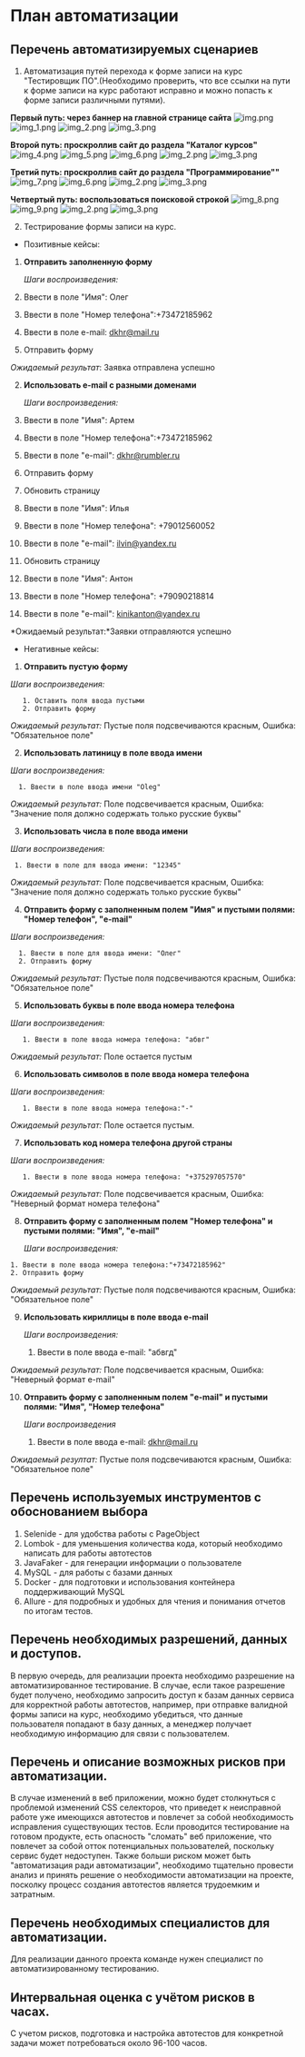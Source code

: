 # **План автоматизации**

## Перечень автоматизируемых сценариев
1. Автоматизация путей перехода к форме записи на курс "Тестировщик ПО".(Необходимо проверить, что все ссылки на пути к форме записи на курс работают исправно и можно попасть к форме записи различными путями).

**Первый путь: через баннер на главной странице сайта**
![img.png](img.png)
![img_1.png](img_1.png)
![img_2.png](img_2.png)
![img_3.png](img_3.png)

**Второй путь: проскроллив сайт до раздела "Каталог курсов"**
![img_4.png](img_4.png)
![img_5.png](img_5.png)
![img_6.png](img_6.png)
![img_2.png](img_2.png)
![img_3.png](img_3.png)

**Третий путь: проскроллив сайт до раздела "Программирование""**
![img_7.png](img_7.png)
![img_6.png](img_6.png)
![img_2.png](img_2.png)
![img_3.png](img_3.png)

**Четвертый путь: воспользоваться поисковой строкой**
![img_8.png](img_8.png)
![img_9.png](img_9.png)
![img_2.png](img_2.png)
![img_3.png](img_3.png)

2. Тестрирование формы записи на курс.

- Позитивные кейсы:
1. **Отправить заполненную форму**

   *Шаги воспроизведения:*
  
  1. Ввести в поле "Имя": Олег
  2. Ввести в поле "Номер телефона":+73472185962
  3. Ввести в поле e-mail: dkhr@mail.ru
  4. Отправить форму

*Ожидаемый результат*: Заявка отправлена успешно

2. **Использовать e-mail с разными доменами**

   *Шаги воспроизведения:*

  1. Ввести в поле "Имя": Артем
  2. Ввести в поле "Номер телефона":+73472185962
  3. Ввести в поле "e-mail": dkhr@rumbler.ru
  4. Отправить форму
  5. Обновить страницу
  6. Ввести в поле "Имя": Илья
  7. Ввести в поле "Номер телефона": +79012560052
  8. Ввести в поле "e-mail": ilvin@yandex.ru
  9. Обновить страницу
  10. Ввести в поле "Имя": Антон
  11. Ввести в поле "Номер телефона": +79090218814
  12. Ввести в поле "e-mail": kinikanton@yandex.ru

*Ожидаемый результат:*Заявки отправляются успешно

     
- Негативные кейсы:
1. **Отправить пустую форму**

 *Шаги воспроизведения:* 
 
       1. Оставить поля ввода пустыми   
       2. Отправить форму
          
  *Ожидаемый результат:* Пустые поля подсвечиваются красным, Ошибка: "Обязательное поле"
   
  2. **Использовать латиницу в поле ввода имени**

   *Шаги воспроизведения:*
   
      1. Ввести в поле ввода имени "Oleg"

      
  *Ожидаемый результат:* Поле подсвечивается красным, Ошибка: "Значение поля должно содержать только русские буквы"
  
  3. **Использовать числа в поле ввода имени**

  *Шаги воспроизведения:* 
  
     1. Ввести в поле для ввода имени: "12345" 

     
  *Ожидаемый результат:* Поле подсвечивается красным, Ошибка: "Значение поля должно содержать только русские буквы"

  4. **Отправить форму с заполненным полем "Имя" и пустыми полями: "Номер телефон", "e-mail"**

   *Шаги воспроизведения:*

   
      1. Ввести в поле для ввода имени: "Олег"
      2. Отправить форму
   
   
   *Ожидаемый результат:* Пустые поля подсвечиваются красным, Ошибка: "Обязательное поле"
  
  5. **Использовать буквы в поле ввода номера телефона**

   *Шаги воспроизведения:*
   
       1. Ввести в поле ввода номера телефона: "абвг"

       
  *Ожидаемый результат:* Поле остается пустым
    
  6. **Использовать символов в поле ввода номера телефона**

   *Шаги воспроизведения:*
   
       1. Ввести в поле ввода номера телефона:"-"
       
  
  *Ожидаемый результат:* Поле остается пустым.
    
  7. **Использовать код номера телефона другой страны**

   *Шаги воспроизведения:*
   
       1. Ввести в поле ввода номера телефона: "+375297057570"

       
  *Ожидаемый результат:* Поле подсвечивается красным, Ошибка: "Неверный формат номера телефона"
 
  8. **Отправить форму с заполненным полем "Номер телефона" и пустыми полями: "Имя", "e-mail"**

     *Шаги воспроизведения:*

    1. Ввести в поле ввода номера телефона:"+73472185962"
    2. Отправить форму


*Ожидаемый результат:* Пустые поля подсвечиваются красным, Ошибка: "Обязательное поле"


  9. **Использовать кириллицы в поле ввода e-mail**

     *Шаги воспроизведения:*

     1. Ввести в поле ввода e-mail: "абвгд"


*Ожидаемый результат:* Поле подсвечивается красным, Ошибка: "Неверный формат e-mail"
  
  
  10. **Отправить форму с заполненным полем "e-mail" и пустыми полями: "Имя", "Номер телефона"**

      *Шаги воспроизведения*

      1. Ввести в поле ввода e-mail: dkhr@mail.ru
     
*Ожидаемый резултат:* Пустые поля подсвечиваются красным, Ошибка: "Обязательное поле"

## Перечень используемых инструментов с обоснованием выбора

1. Selenide - для удобства работы с PageObject
2. Lombok - для уменьшения количества кода, который необходимо написать для работы автотестов
3. JavaFaker - для генерации информации о пользователе
4. MySQL - для работы с базами данных
5. Docker - для подготовки и использования контейнера поддерживающий MySQL
6. Allure - для подробных и удобных для чтения и понимания отчетов по итогам тестов.

## Перечень необходимых разрешений, данных и доступов.

В первую очередь, для реализации проекта необходимо разрешение на автоматизированное тестирование. В случае, если такое разрешение будет получено, необходимо запросить доступ к базам данных сервиса для корректной работы автотестов, например, при отправке валидной формы записи на курс, необходимо убедиться, что данные пользователя попадают в базу данных, а менеджер получает необходимую информацию для связи с пользователем.

## Перечень и описание возможных рисков при автоматизации.

В случае изменений в веб приложении, можно будет столкнуться с проблемой изменений CSS селекторов, что приведет к неисправной работе уже имеющихся автотестов и повлечет за собой необходимость исправления существующих тестов.
Если проводится тестирование на готовом продукте, есть опасность "сломать" веб приложение, что повлечет за собой отток потенциальных пользователей, поскольку сервис будет недоступен.
Также больши риском может быть "автоматизация ради автоматизации", необходимо тщательно провести анализ и принять решение о необходимости автоматизации на проекте, посколку процесс создания автотестов является трудоемким и затратным.

## Перечень необходимых специалистов для автоматизации.

Для реализации данного проекта команде нужен специалист по автоматизированному тестированию.

## Интервальная оценка с учётом рисков в часах.

С учетом рисков, подготовка и настройка автотестов для конкретной задачи может потребоваться около 96-100 часов.
